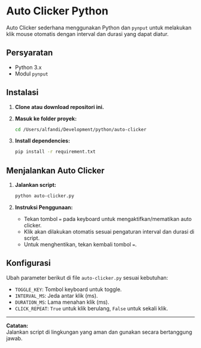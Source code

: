 # Auto Clicker Python

Auto Clicker sederhana menggunakan Python dan `pynput` untuk melakukan klik mouse otomatis dengan interval dan durasi yang dapat diatur.

## Persyaratan

- Python 3.x
- Modul `pynput`

## Instalasi

1. **Clone atau download repositori ini.**

2. **Masuk ke folder proyek:**

   ```bash
   cd /Users/alfandi/Development/python/auto-clicker
   ```

3. **Install dependencies:**
   ```bash
   pip install -r requirement.txt
   ```

## Menjalankan Auto Clicker

1. **Jalankan script:**

   ```bash
   python auto-clicker.py
   ```

2. **Instruksi Penggunaan:**
   - Tekan tombol `=` pada keyboard untuk mengaktifkan/mematikan auto clicker.
   - Klik akan dilakukan otomatis sesuai pengaturan interval dan durasi di script.
   - Untuk menghentikan, tekan kembali tombol `=`.

## Konfigurasi

Ubah parameter berikut di file `auto-clicker.py` sesuai kebutuhan:

- `TOGGLE_KEY`: Tombol keyboard untuk toggle.
- `INTERVAL_MS`: Jeda antar klik (ms).
- `DURATION_MS`: Lama menahan klik (ms).
- `CLICK_REPEAT`: `True` untuk klik berulang, `False` untuk sekali klik.

---

**Catatan:**  
Jalankan script di lingkungan yang aman dan gunakan secara bertanggung jawab.

